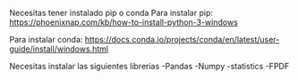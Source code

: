 Necesitas tener instalado pip o conda 
Para instalar pip:
https://phoenixnap.com/kb/how-to-install-python-3-windows

Para instalar conda:
https://docs.conda.io/projects/conda/en/latest/user-guide/install/windows.html
 

Necesitas instalar las siguientes librerias 
-Pandas
-Numpy
-statistics
-FPDF

